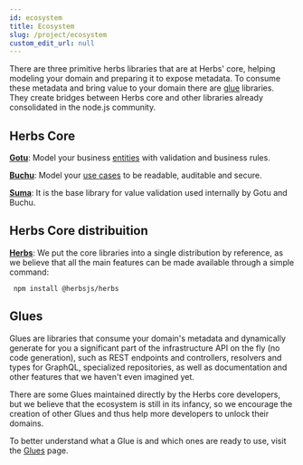 ```yaml
---
id: ecosystem
title: Ecosystem
slug: /project/ecosystem
custom_edit_url: null
---
```


There are three primitive herbs libraries that are at Herbs' core, helping modeling your domain and preparing it to expose metadata. To consume these metadata and bring value to your domain there are [glue](/docs/glues) libraries. They create bridges between Herbs core and other libraries already consolidated in the node.js community.

## Herbs Core

[**Gotu**](https://github.com/herbsjs/gotu): Model your business [entities](/docs/entity/getting-started) with validation and business rules.

[**Buchu**](https://github.com/herbsjs/buchu): Model your [use cases](/docs/usecase/getting-started) to be readable, auditable and secure.

[**Suma**](https://github.com/herbsjs/suma): It is the base library for value validation used internally by Gotu and Buchu.

## Herbs Core distribuition

[**Herbs**](https://github.com/herbsjs/herbs): We put the core libraries into a single distribution by reference, as we believe that all the main features can be made available through a simple command: 

```
 npm install @herbsjs/herbs 
```

## Glues

Glues are libraries that consume your domain's metadata and dynamically generate for you a significant part of the infrastructure API on the fly (no code generation), such as REST endpoints and controllers, resolvers and types for GraphQL, specialized repositories, as well as documentation and other features that we haven't even imagined yet.

There are some Glues maintained directly by the Herbs core developers, but we believe that the ecosystem is still in its infancy, so we encourage the creation of other Glues and thus help more developers to unlock their domains.

To better understand what a Glue is and which ones are ready to use, visit the [Glues](/docs/glues) page.
